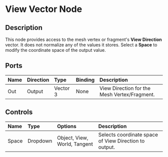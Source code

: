 # View Vector Node

## Description

This node provides access to the mesh vertex or fragment's **View Direction** vector. It does not normalize any of the values it stores.
Select a **Space** to modify the coordinate space of the output value.

## Ports

| Name        | Direction           | Type  | Binding | Description |
|:------------ |:-------------|:-----|:---|:---|
| Out | Output      |    Vector 3 | None |View Direction for the Mesh Vertex/Fragment. |


## Controls

| Name        | Type           | Options  | Description |
|:------------ |:-------------|:-----|:---|
| Space | Dropdown | Object, View, World, Tangent | Selects coordinate space of View Direction to output. |

